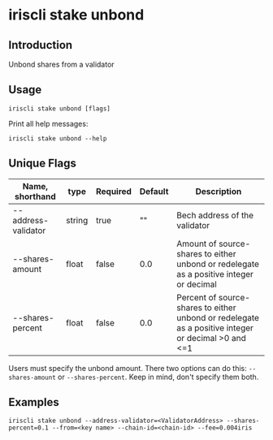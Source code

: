 # iriscli stake unbond

## Introduction

Unbond shares from a validator

## Usage

```
iriscli stake unbond [flags]
```

Print all help messages:

```shell
iriscli stake unbond --help
```

## Unique Flags

| Name, shorthand     | type   | Required | Default  | Description                                                         |
| --------------------| -----  | -------- | -------- | ------------------------------------------------------------------- |
| --address-validator | string | true     | ""       | Bech address of the validator |
| --shares-amount     | float  | false    | 0.0      | Amount of source-shares to either unbond or redelegate as a positive integer or decimal |
| --shares-percent    | float  | false    | 0.0      | Percent of source-shares to either unbond or redelegate as a positive integer or decimal >0 and <=1 |

Users must specify the unbond amount. There two options can do this: `--shares-amount` or `--shares-percent`. Keep in mind, don't specify them both.

## Examples

```shell
iriscli stake unbond --address-validator=<ValidatorAddress> --shares-percent=0.1 --from=<key name> --chain-id=<chain-id> --fee=0.004iris
```
